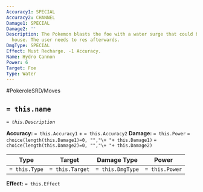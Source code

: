 ```yaml
---
Accuracy1: SPECIAL
Accuracy2: CHANNEL
Damage1: SPECIAL
Damage2: ''
Description: The Pokemon blasts the foe with a water surge that could bring down a
  house. The user needs to res afterwards.
DmgType: SPECIAL
Effect: Must Recharge. -1 Accuracy.
Name: Hydro Cannon
Power: 6
Target: Foe
Type: Water
---
```


#PokeroleSRD/Moves

## `= this.name` 
*`= this.Description`*

**Accuracy:** `= this.Accuracy1` + `= this.Accuracy2`
**Damage:** `= this.Power` `= choice(length(this.Damage1)=0, "","\+ "+ this.Damage1)` `= choice(length(this.Damage2)=0, "","\+ "+ this.Damage2)`

| Type          | Target          | Damage Type          | Power          |
| ------------- | --------------- | ---------------- | -------------- |
| `= this.Type` | `= this.Target` | `= this.DmgType` | `= this.Power` | 

**Effect:** `= this.Effect`